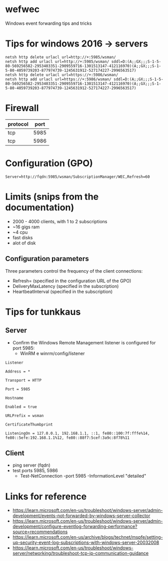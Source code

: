 # wefwec
Windows event forwarding tips and tricks

# Tips for windows 2016 -> servers

```
netsh http delete urlacl url=http://+:5985/wsman/
netsh http add urlacl url=http://+:5985/wsman/ sddl=D:(A;;GX;;;S-1-5-80-569256582-2953403351-2909559716-1301513147-412116970)(A;;GX;;;S-1-5-80-4059739203-877974739-1245631912-527174227-2996563517)
netsh http delete urlacl url=https://+:5986/wsman/
netsh http add urlacl url=https://+:5986/wsman/ sddl=D:(A;;GX;;;S-1-5-80-569256582-2953403351-2909559716-1301513147-412116970)(A;;GX;;;S-1-5-80-4059739203-877974739-1245631912-527174227-2996563517)
```

# Firewall

| protocol | port |
| --- | ---- |
| tcp | 5985 |
| tcp | 5986 |


# Configuration (GPO)
```
Server=http://fqdn:5985/wsman/SubscriptionManager/WEC,Refresh=60
```


# Limits (snips from the documentation)

- 2000 - 4000 clients, with 1 to 2 subscriptions
- ~16 gigs ram
- ~4 cpu
- fast disks
- alot of disk

## Configuration parameters

Three parameters control the frequency of the client connections:

- Refresh= (specified in the configuration URL of the GPO)
- DeliveryMaxLatency (specified in the subscription)
- HeartbeatInterval (specified in the subscription)

# Tips for tunkkaus

## Server
- Confirm the Windows Remote Management listener is configured for port 5985:
  - WinRM e winrm/config/listener

```
Listener

Address = *

Transport = HTTP

Port = 5985

Hostname

Enabled = true

URLPrefix = wsman

CertificateThumbprint

ListeningOn = 127.0.0.1, 192.168.1.1, ::1, fe80::100:7f:fffe%14, fe80::5efe:192.168.1.1%12, fe80::88f7:5cef:3a9c:8f78%11
```

## Client

- ping server (fqdn)
- test ports 5985, 5986
  - Test-NetConnection <computername> -port 5985 -InformationLevel "detailed"

# Links for reference

- https://learn.microsoft.com/en-us/troubleshoot/windows-server/admin-development/events-not-forwarded-by-windows-server-collector
- https://learn.microsoft.com/en-us/troubleshoot/windows-server/admin-development/configure-eventlog-forwarding-performance?source=recommendations
- https://learn.microsoft.com/en-us/archive/blogs/technet/mspfe/setting-up-security-event-log-subscriptions-with-windows-server-20032008
- https://learn.microsoft.com/en-us/troubleshoot/windows-server/networking/troubleshoot-tcp-ip-communication-guidance